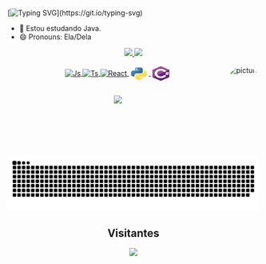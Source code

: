 ###

[![Typing SVG](https://readme-typing-svg.herokuapp.com?color=%233FF744&size=38&duration=4000&center=true&vCenter=true&width=1000&height=101&lines=Ol%C3%A1%2C+me+chamo+Rayssa.;Sou+estudante+de+Engenharia+da+Computa%C3%A7%C3%A3o.!;Seja+bem-vindo(a)+ao+meu+perfil!)](https://git.io/typing-svg)

- 🌱 Estou estudando Java.
- 😄 Pronouns: Ela/Dela

<div align="center">
  <a href="https://github.com/RayVilaca">
  <img height="180em" src="https://github-readme-stats.vercel.app/api?username=RayVilaca&show_icons=true&theme=merko&include_all_commits=true&count_private=true"/>
  <img height="180em" src="https://github-readme-stats.vercel.app/api/top-langs/?username=RayVilaca&layout=compact&langs_count=7&theme=merko"/>
</div>
  
 <div align="center" style="display: inline_block"><br>
    <img align="center" alt="Js" height="30" width="40" src="https://cdn.jsdelivr.net/gh/devicons/devicon/icons/java/java-original.svg">
    <img align="center" alt="Ts" height="30" width="40" src="https://cdn.jsdelivr.net/gh/devicons/devicon/icons/typescript/typescript-original.svg">
    <img align="center" alt="React" height="30" width="40" src="https://cdn.jsdelivr.net/gh/devicons/devicon/icons/c/c-original.svg">
    <img align="center" alt="Python" height="30" width="40" src="https://raw.githubusercontent.com/devicons/devicon/master/icons/python/python-original.svg">
    <img align="center" alt="Csharp" height="30" width="40" src="https://raw.githubusercontent.com/devicons/devicon/master/icons/csharp/csharp-original.svg">
        <img align="right" alt="picture" height="180em" style="border-radius:50px;"  src="https://cdn.discordapp.com/attachments/699325576485273752/948641104713113640/Webp.net-gifmaker.gif">
  </div>
  
  ##
  
  <div align="center">
    <a href="https://www.linkedin.com/in/rayssa-vila%C3%A7a-6b21021a4/" target="_blank"><img src="https://img.shields.io/badge/-LinkedIn-%230077B5?style=for-the-badge&logo=linkedin&logoColor=white" target="_blank"></a> 
  </div>
  
  ![Snake animation](https://github.com/RayVilaca/RayVilaca/blob/output/github-contribution-grid-snake.svg)
  
  <div align="center">
    <h2>Visitantes</h2>
  </div>
   <p align="center"> 
   <img alingn="center" src="https://profile-counter.glitch.me/RayVilaca/count.svg"/>
 </p>

  
